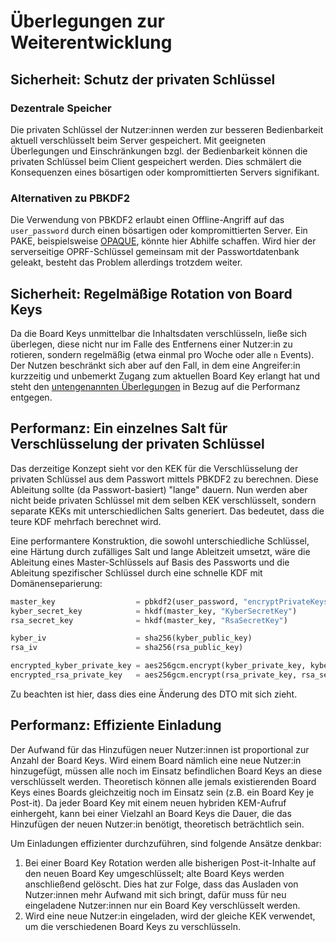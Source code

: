 # Überlegungen zur Weiterentwicklung

## Sicherheit: Schutz der privaten Schlüssel

### Dezentrale Speicher

Die privaten Schlüssel der Nutzer:innen werden zur besseren Bedienbarkeit aktuell verschlüsselt beim Server gespeichert.
Mit geeigneten Überlegungen und Einschränkungen bzgl. der Bedienbarkeit können die privaten Schlüssel beim Client
gespeichert werden. Dies schmälert die Konsequenzen eines bösartigen oder kompromittierten Servers signifikant.

### Alternativen zu PBKDF2

Die Verwendung von PBKDF2 erlaubt einen Offline-Angriff auf das `user_password` durch einen bösartigen oder kompromittierten
Server. Ein PAKE, beispielsweise [OPAQUE](https://eprint.iacr.org/2018/163.pdf), könnte hier Abhilfe schaffen. Wird hier
der serverseitige OPRF-Schlüssel gemeinsam mit der Passwortdatenbank geleakt, besteht das Problem allerdings trotzdem weiter.

## Sicherheit: Regelmäßige Rotation von Board Keys

Da die Board Keys unmittelbar die Inhaltsdaten verschlüsseln, ließe sich überlegen, diese nicht nur im Falle des Entfernens
einer Nutzer:in zu rotieren, sondern regelmäßig (etwa einmal pro Woche oder alle `n` Events). Der Nutzen beschränkt sich
aber auf den Fall, in dem eine Angreifer:in kurzzeitig und unbemerkt Zugang zum aktuellen Board Key erlangt hat und steht
den [untengenannten Überlegungen](#performanz-effiziente-einladung) in Bezug auf die Performanz entgegen.

## Performanz: Ein einzelnes Salt für Verschlüsselung der privaten Schlüssel

Das derzeitige Konzept sieht vor den KEK für die Verschlüsselung der privaten Schlüssel aus dem Passwort mittels PBKDF2
zu berechnen. Diese Ableitung sollte (da Passwort-basiert) "lange" dauern. Nun werden aber nicht beide privaten Schlüssel
mit dem selben KEK verschlüsselt, sondern separate KEKs mit unterschiedlichen Salts generiert. Das bedeutet, dass die teure
KDF mehrfach berechnet wird.

Eine performantere Konstruktion, die sowohl unterschiedliche Schlüssel, eine Härtung durch zufälliges Salt und lange Ableitzeit
umsetzt, wäre die Ableitung eines Master-Schlüssels auf Basis des Passworts und die Ableitung spezifischer Schlüssel durch
eine schnelle KDF mit Domänenseparierung:

```python
master_key                  = pbkdf2(user_password, "encryptPrivateKeys" || salt)
kyber_secret_key            = hkdf(master_key, "KyberSecretKey")
rsa_secret_key              = hkdf(master_key, "RsaSecretKey")

kyber_iv                    = sha256(kyber_public_key)
rsa_iv                      = sha256(rsa_public_key)

encrypted_kyber_private_key = aes256gcm.encrypt(kyber_private_key, kyber_secret_key, kyber_iv)
encrypted_rsa_private_key   = aes256gcm.encrypt(rsa_private_key, rsa_secret_key, rsa_iv)
```

Zu beachten ist hier, dass dies eine Änderung des DTO mit sich zieht.

## Performanz: Effiziente Einladung

Der Aufwand für das Hinzufügen neuer Nutzer:innen ist proportional zur Anzahl der Board Keys. Wird einem Board nämlich eine
neue Nutzer:in hinzugefügt, müssen alle noch im Einsatz befindlichen Board Keys an diese verschlüsselt werden. Theoretisch
können alle jemals existierenden Board Keys eines Boards gleichzeitig noch im Einsatz sein (z.B. ein Board Key je Post-it).
Da jeder Board Key mit einem neuen hybriden KEM-Aufruf einhergeht, kann bei einer Vielzahl an Board Keys die Dauer, die
das Hinzufügen der neuen Nutzer:in benötigt, theoretisch beträchtlich sein.

Um Einladungen effizienter durchzuführen, sind folgende Ansätze denkbar:

1. Bei einer Board Key Rotation werden alle bisherigen Post-it-Inhalte auf den neuen Board Key umgeschlüsselt; alte Board
Keys werden anschließend gelöscht. Dies hat zur Folge, dass das Ausladen von Nutzer:innen mehr Aufwand mit sich bringt,
dafür muss für neu eingeladene Nutzer:innen nur ein Board Key verschlüsselt werden.
2. Wird eine neue Nutzer:in eingeladen, wird der gleiche KEK verwendet, um die verschiedenen Board Keys zu verschlüsseln.

